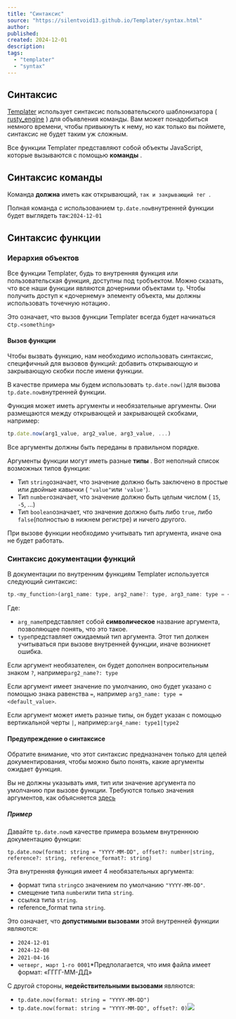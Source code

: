 ```yaml
---
title: "Синтаксис"
source: "https://silentvoid13.github.io/Templater/syntax.html"
author:
published:
created: 2024-12-01
description:
tags:
  - "templater"
  - "syntax"
---
```


## Синтаксис

[Templater](https://github.com/SilentVoid13/Templater) использует синтаксис пользовательского шаблонизатора ( [rusty\_engine](https://github.com/SilentVoid13/rusty_engine) ) для объявления команды. Вам может понадобиться немного времени, чтобы привыкнуть к нему, но как только вы поймете, синтаксис не будет таким уж сложным.

Все функции Templater представляют собой объекты JavaScript, которые вызываются с помощью **команды** .

## Синтаксис команды

Команда **должна** иметь как открывающий, `так и закрывающий тег `.

Полная команда с использованием `tp.date.now`внутренней функции будет выглядеть так:`2024-12-01`

## Синтаксис функции
### Иерархия объектов

Все функции Templater, будь то внутренняя функция или пользовательская функция, доступны под `tp`объектом. Можно сказать, что все наши функции являются дочерними объектами `tp`. Чтобы получить доступ к «дочернему» элементу объекта, мы должны использовать точечную нотацию`.`

Это означает, что вызов функции Templater всегда будет начинаться с`tp.<something>`

#### Вызов функции

Чтобы вызвать функцию, нам необходимо использовать синтаксис, специфичный для вызовов функций: добавить открывающую и закрывающую скобки после имени функции.

В качестве примера мы будем использовать `tp.date.now()`для вызова `tp.date.now`внутренней функции.

Функция может иметь аргументы и необязательные аргументы. Они размещаются между открывающей и закрывающей скобками, например:

```javascript
tp.date.now(arg1_value, arg2_value, arg3_value, ...)
```

Все аргументы должны быть переданы в правильном порядке.

Аргументы функции могут иметь разные **типы** . Вот неполный список возможных типов функции:

- Тип `string`означает, что значение должно быть заключено в простые или двойные кавычки ( `"value"`или `'value'`).
- Тип `number`означает, что значение должно быть целым числом ( `15`, `-5`, ...)
- Тип `boolean`означает, что значение должно быть либо `true`, либо `false`(полностью в нижнем регистре) и ничего другого.

При вызове функции необходимо учитывать тип аргумента, иначе она не будет работать.

### Синтаксис документации функций

В документации по внутренним функциям Templater используется следующий синтаксис:

```javascript
tp.<my_function>(arg1_name: type, arg2_name?: type, arg3_name: type = <default_value>, arg4_name: type1|type2, ...)
```

Где:

- `arg_name`представляет собой **символическое** название аргумента, позволяющее понять, что это такое.
- `type`представляет ожидаемый тип аргумента. Этот тип должен учитываться при вызове внутренней функции, иначе возникнет ошибка.

Если аргумент необязателен, он будет дополнен вопросительным знаком `?`, например`arg2_name?: type`

Если аргумент имеет значение по умолчанию, оно будет указано с помощью знака равенства `=`, например `arg3_name: type = <default_value>`.

Если аргумент может иметь разные типы, он будет указан с помощью вертикальной черты `|`, например:`arg4_name: type1|type2`

#### Предупреждение о синтаксисе

Обратите внимание, что этот синтаксис предназначен только для целей документирования, чтобы можно было понять, какие аргументы ожидает функция.

Вы не должны указывать имя, тип или значение аргумента по умолчанию при вызове функции. Требуются только значения аргументов, как объясняется [здесь](https://silentvoid13.github.io/Templater/syntax.html#function-invocation)

##### Пример

Давайте `tp.date.now`в качестве примера возьмем внутреннюю документацию функции:

```
tp.date.now(format: string = "YYYY-MM-DD", offset?: number|string, reference?: string, reference_format?: string)
```

Эта внутренняя функция имеет 4 необязательных аргумента:

- формат типа `string`со значением по умолчанию `"YYYY-MM-DD"`.
- смещение типа `number`или типа `string`.
- ссылка типа `string`.
- reference\_format типа `string`.

Это означает, что **допустимыми вызовами** этой внутренней функции являются:

- `2024-12-01`
- `2024-12-08`
- `2021-04-16`
- `четверг, март 1-го 0001`\*Предполагается, что имя файла имеет формат: «ГГГГ-ММ-ДД»

С другой стороны, **недействительными вызовами** являются:

- `tp.date.now(format: string = "YYYY-MM-DD")`
- `tp.date.now(format: string = "YYYY-MM-DD", offset?: 0)`![](https://fonts.gstatic.com/s/i/productlogos/translate/v14/24px.svg)

